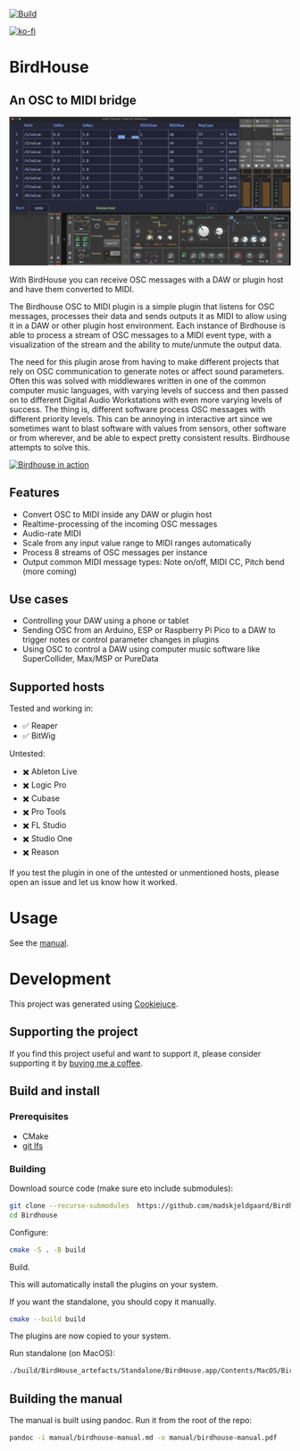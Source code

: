 [![Build](https://github.com/madskjeldgaard/Birdhouse/actions/workflows/cmake_build.yml/badge.svg)](https://github.com/madskjeldgaard/Birdhouse/actions/workflows/cmake_build.yml)

[![ko-fi](https://ko-fi.com/img/githubbutton_sm.svg)](https://ko-fi.com/X8X6RXV10)

# BirdHouse
## An OSC to MIDI bridge

![Birdhouse in action](manual/bitwigcc.png) 

With BirdHouse you can receive OSC messages with a DAW or plugin host and have them converted to MIDI.

The Birdhouse OSC to MIDI plugin is a simple plugin that listens for OSC messages, processes their data and sends outputs it as MIDI to allow using it in a DAW or other plugin host environment. Each instance of Birdhouse is able to process a stream of OSC messages to a MIDI event type, with a visualization of the stream and the ability to mute/unmute the output data. 

The need for this plugin arose from having to make different projects that rely on OSC communication to generate notes or affect sound parameters. Often this was solved with middlewares written in one of the common computer music languages, with varying levels of success and then passed on to different Digital Audio Workstations with even more varying levels of success. The thing is, different software process OSC messages with different priority levels. This can be annoying in interactive art since we sometimes want to blast software with values from sensors, other software or from wherever, and be able to expect pretty consistent results. Birdhouse attempts to solve this.


[![Birdhouse in action](http://img.youtube.com/vi/Of1s9zzU6Jo/0.jpg)](http://www.youtube.com/watch?v=Of1s9zzU6Jo)


## Features

- Convert OSC to MIDI inside any DAW or plugin host
- Realtime-processing of the incoming OSC messages
- Audio-rate MIDI 
- Scale from any input value range to MIDI ranges automatically
- Process 8 streams of OSC messages per instance
- Output common MIDI message types: Note on/off, MIDI CC, Pitch bend (more coming)

## Use cases

- Controlling your DAW using a phone or tablet
- Sending OSC from an Arduino, ESP or Raspberry Pi Pico to a DAW to trigger notes or control parameter changes in plugins
- Using OSC to control a DAW using computer music software like SuperCollider, Max/MSP or PureData

## Supported hosts

Tested and working in:
- ✅ Reaper
- ✅ BitWig

Untested: 
- ✖️ Ableton Live
- ✖️ Logic Pro
- ✖️ Cubase
- ✖️ Pro Tools
- ✖️ FL Studio
- ✖️ Studio One
- ✖️ Reason

If you test the plugin in one of the untested or unmentioned hosts, please open an issue and let us know how it worked.

# Usage

See the [manual](manual/birdhouse-manual.pdf).

# Development

This project was generated using [Cookiejuce](github.com/madskjeldgaard/Cookiejuce).

## Supporting the project

If you find this project useful and want to support it, please consider supporting it by [buying me a coffee](https://ko-fi.com/madskjeldgaard).

## Build and install

### Prerequisites

- CMake
- [git lfs](https://docs.github.com/en/repositories/working-with-files/managing-large-files/installing-git-large-file-storage)

### Building

Download source code (make sure eto include submodules):

```bash
git clone --recurse-submodules  https://github.com/madskjeldgaard/Birdhouse.git
cd Birdhouse
```

Configure:
```bash
cmake -S . -B build
```

Build.

This will automatically install the plugins on your system. 

If you want the standalone, you should copy it manually.

```bash
cmake --build build
```

The plugins are now copied to your system.

Run standalone (on MacOS):
```bash
./build/BirdHouse_artefacts/Standalone/BirdHouse.app/Contents/MacOS/BirdHouse
```

## Building the manual

The manual is built using pandoc. Run it from the root of the repo:

```bash
pandoc -i manual/birdhouse-manual.md -o manual/birdhouse-manual.pdf
```
